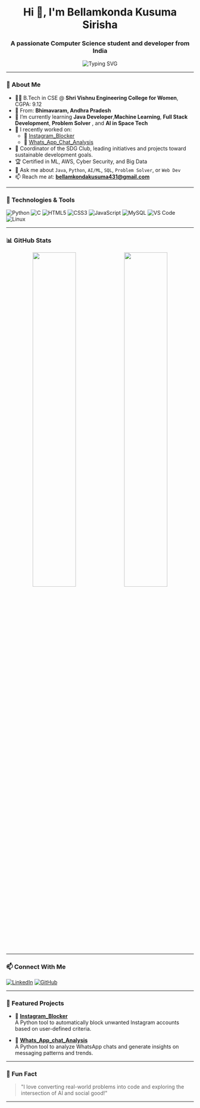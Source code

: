 
<h1 align="center">Hi 👋, I'm Bellamkonda Kusuma Sirisha</h1>
<h3 align="center">A passionate Computer Science student and developer from India</h3>

<p align="center">
  <img src="https://readme-typing-svg.demolab.com?font=Fira+Code&pause=1000&center=true&vCenter=true&width=435&lines=Computer+Aspirant;Java+Developer;Student+Academic+Researcher;AI+%7C+ML+%7C+Web+Development+Enthusiast" alt="Typing SVG" />
</p>

---

### 🌱 About Me

- 👩‍🎓 B.Tech in CSE @ **Shri Vishnu Engineering College for Women**, CGPA: 9.12  
- 📍 From: **Bhimavaram, Andhra Pradesh**
- 🧠 I’m currently learning **Java Developer**,**Machine Learning**, **Full Stack Development**, **Problem Solver** , and **AI in Space Tech**
- 🚀 I recently worked on:
  - 🔹 [Instagram_Blocker](https://github.com/Kusuma431/Insta_blocker)
  - 🔹 [Whats_App_Chat_Analysis](https://github.com/Kusuma431/whats-app_chat-analysis)
- 🌱 Coordinator of the SDG Club, leading initiatives and projects toward sustainable development goals.
- 🏆 Certified in ML, AWS, Cyber Security, and Big Data  
- 💬 Ask me about `Java`, `Python`, `AI/ML`, `SQL`, `Problem Solver`, or `Web Dev`
- 📫 Reach me at: **bellamkondakusuma431@gmail.com**

---

### 🔧 Technologies & Tools

![Python](https://img.shields.io/badge/-Python-333333?style=flat&logo=python)
![C](https://img.shields.io/badge/-C-333333?style=flat&logo=c)
![HTML5](https://img.shields.io/badge/-HTML5-333333?style=flat&logo=html5)
![CSS3](https://img.shields.io/badge/-CSS3-333333?style=flat&logo=css3)
![JavaScript](https://img.shields.io/badge/-JavaScript-333333?style=flat&logo=javascript)
![MySQL](https://img.shields.io/badge/-MySQL-333333?style=flat&logo=mysql)
![VS Code](https://img.shields.io/badge/-VS%20Code-333333?style=flat&logo=visual-studio-code)
![Linux](https://img.shields.io/badge/-Linux-333333?style=flat&logo=linux)

---

### 📊 GitHub Stats

<p align="center">
  <img width="48%" src="https://github-readme-stats.vercel.app/api?username=Kusuma431&show_icons=true&theme=tokyonight" />
  <img width="48%" src="https://github-readme-streak-stats.herokuapp.com/?user=Kusuma431&theme=tokyonight" />
</p>


---

### 📫 Connect With Me

[![LinkedIn](https://img.shields.io/badge/-Bellamkonda%20Kusuma%20Sirisha-blue?style=flat-square&logo=Linkedin&logoColor=white&link=https://www.linkedin.com/in/bellamkonda-kusuma-sirisha-475023257/)](https://www.linkedin.com/in/bellamkonda-kusuma-sirisha-475023257/)
[![GitHub](https://img.shields.io/badge/-GitHub-000?style=flat-square&logo=github&logoColor=white)](https://github.com/Kusuma431)

---

### 🌟 Featured Projects

- 🎯 **[Instagram_Blocker](https://github.com/Kusuma431/Insta_blocker)**  
  A Python tool to automatically block unwanted Instagram accounts based on user-defined criteria.
  
- 🌱 **[Whats_App_chat_Analysis](https://github.com/Kusuma431/whats-app_chat-analysis)**  
  A Python tool to analyze WhatsApp chats and generate insights on messaging patterns and trends.
  
---

### 🧠 Fun Fact

> "I love converting real-world problems into code and exploring the intersection of AI and social good!"

---
